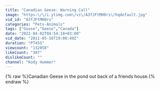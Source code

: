 ```yaml
---
title: "Canadian Geese: Warning Call"
image: "https:\/\/i.ytimg.com\/vi\/A3fJFtMH0rs\/hqdefault.jpg"
vid_id: "A3fJFtMH0rs"
categories: "Pets-Animals"
tags: ["Goose","Geese","Canada"]
date: "2022-04-02T04:54:18+03:00"
vid_date: "2011-05-16T19:00:49Z"
duration: "PT45S"
viewcount: "132058"
likeCount: "307"
dislikeCount: ""
channel: "Kody Hummer"
---
```

{% raw %}Canadian Geese in the pond out back of a friends house.{% endraw %}
